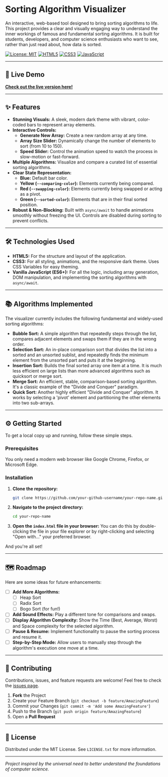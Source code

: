 # Sorting Algorithm Visualizer

An interactive, web-based tool designed to bring sorting algorithms to life. This project provides a clear and visually engaging way to understand the inner workings of famous and fundamental sorting algorithms. It is built for students, developers, and computer science enthusiasts who want to see, rather than just read about, how data is sorted.

[![License: MIT](https://img.shields.io/badge/License-MIT-yellow.svg)](https://opensource.org/licenses/MIT)
[![HTML5](https://img.shields.io/badge/HTML5-E34F26?style=for-the-badge&logo=html5&logoColor=white)](https://en.wikipedia.org/wiki/HTML5)
[![CSS3](https://img.shields.io/badge/CSS3-1572B6?style=for-the-badge&logo=css3&logoColor=white)](https://en.wikipedia.org/wiki/CSS)
[![JavaScript](https://img.shields.io/badge/JavaScript-F7DF1E?style=for-the-badge&logo=javascript&logoColor=black)](https://www.javascript.com/)

---

## 🚀 Live Demo

**[Check out the live version here!](https://your-github-username.github.io/your-repo-name/)**

<!-- Replace the link above with your own once you deploy it on GitHub Pages or another service. -->

---

## ✨ Features

- **Stunning Visuals:** A sleek, modern dark theme with vibrant, color-coded bars to represent array elements.
- **Interactive Controls:**
  - **Generate New Array:** Create a new random array at any time.
  - **Array Size Slider:** Dynamically change the number of elements to sort (from 10 to 150).
  - **Speed Slider:** Control the animation speed to watch the process in slow-motion or fast-forward.
- **Multiple Algorithms:** Visualize and compare a curated list of essential sorting algorithms.
- **Clear State Representation:**
  - **Blue:** Default bar color.
  - **Yellow (`--comparing-color`):** Elements currently being compared.
  - **Red (`--swapping-color`):** Elements currently being swapped or acting as a pivot.
  - **Green (`--sorted-color`):** Elements that are in their final sorted position.
- **Robust & Non-Blocking:** Built with `async/await` to handle animations smoothly without freezing the UI. Controls are disabled during sorting to prevent conflicts.

---

## 🛠️ Technologies Used

- **HTML5:** For the structure and layout of the application.
- **CSS3:** For all styling, animations, and the responsive dark theme. Uses CSS Variables for easy theming.
- **Vanilla JavaScript (ES6+):** For all the logic, including array generation, DOM manipulation, and implementing the sorting algorithms with `async/await`.

---

## 📚 Algorithms Implemented

The visualizer currently includes the following fundamental and widely-used sorting algorithms:

- **Bubble Sort:** A simple algorithm that repeatedly steps through the list, compares adjacent elements and swaps them if they are in the wrong order.
- **Selection Sort:** An in-place comparison sort that divides the list into a sorted and an unsorted sublist, and repeatedly finds the minimum element from the unsorted part and puts it at the beginning.
- **Insertion Sort:** Builds the final sorted array one item at a time. It is much less efficient on large lists than more advanced algorithms such as quicksort or merge sort.
- **Merge Sort:** An efficient, stable, comparison-based sorting algorithm. It's a classic example of the "Divide and Conquer" paradigm.
- **Quick Sort:** Another highly efficient "Divide and Conquer" algorithm. It works by selecting a 'pivot' element and partitioning the other elements into two sub-arrays.

---

## ⚙️ Getting Started

To get a local copy up and running, follow these simple steps.

### Prerequisites

You only need a modern web browser like Google Chrome, Firefox, or Microsoft Edge.

### Installation

1.  **Clone the repository:**
    ```sh
    git clone https://github.com/your-github-username/your-repo-name.git
    ```
2.  **Navigate to the project directory:**
    ```sh
    cd your-repo-name
    ```
3.  **Open the `index.html` file in your browser:**
    You can do this by double-clicking the file in your file explorer or by right-clicking and selecting "Open with..." your preferred browser.

And you're all set!

---

## 🗺️ Roadmap

Here are some ideas for future enhancements:

- [ ] **Add More Algorithms:**
  - [ ] Heap Sort
  - [ ] Radix Sort
  - [ ] Bogo Sort (for fun!)
- [ ] **Add Sound Effects:** Play a different tone for comparisons and swaps.
- [ ] **Display Algorithm Complexity:** Show the Time (Best, Average, Worst) and Space complexity for the selected algorithm.
- [ ] **Pause & Resume:** Implement functionality to pause the sorting process and resume it.
- [ ] **Step-by-Step Mode:** Allow users to manually step through the algorithm's execution one move at a time.

---

## 🤝 Contributing

Contributions, issues, and feature requests are welcome! Feel free to check the [issues page](https://github.com/your-github-username/your-repo-name/issues).

1.  **Fork** the Project
2.  Create your Feature Branch (`git checkout -b feature/AmazingFeature`)
3.  Commit your Changes (`git commit -m 'Add some AmazingFeature'`)
4.  Push to the Branch (`git push origin feature/AmazingFeature`)
5.  Open a **Pull Request**

---

## 📄 License

Distributed under the MIT License. See `LICENSE.txt` for more information.

<!-- If you don't have a LICENSE.txt file, you can remove the link. The badge at the top is usually sufficient for small projects. -->

---

_Project inspired by the universal need to better understand the foundations of computer science._
